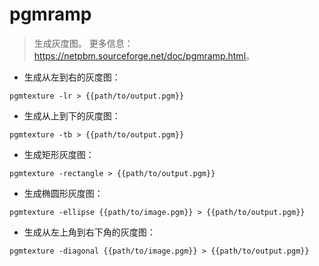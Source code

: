# pgmramp

> 生成灰度图。
> 更多信息：<https://netpbm.sourceforge.net/doc/pgmramp.html>。

- 生成从左到右的灰度图：

`pgmtexture -lr > {{path/to/output.pgm}}`

- 生成从上到下的灰度图：

`pgmtexture -tb > {{path/to/output.pgm}}`

- 生成矩形灰度图：

`pgmtexture -rectangle > {{path/to/output.pgm}}`

- 生成椭圆形灰度图：

`pgmtexture -ellipse {{path/to/image.pgm}} > {{path/to/output.pgm}}`

- 生成从左上角到右下角的灰度图：

`pgmtexture -diagonal {{path/to/image.pgm}} > {{path/to/output.pgm}}`